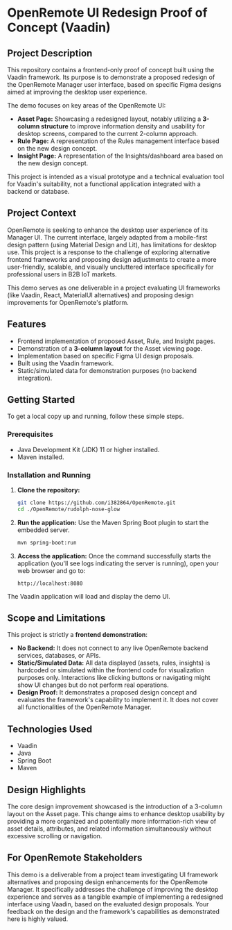 # OpenRemote UI Redesign Proof of Concept (Vaadin)

## Project Description

This repository contains a frontend-only proof of concept built using the Vaadin framework. Its purpose is to demonstrate a proposed redesign of the OpenRemote Manager user interface, based on specific Figma designs aimed at improving the desktop user experience.

The demo focuses on key areas of the OpenRemote UI:
*   **Asset Page:** Showcasing a redesigned layout, notably utilizing a **3-column structure** to improve information density and usability for desktop screens, compared to the current 2-column approach.
*   **Rule Page:** A representation of the Rules management interface based on the new design concept.
*   **Insight Page:** A representation of the Insights/dashboard area based on the new design concept.

This project is intended as a visual prototype and a technical evaluation tool for Vaadin's suitability, not a functional application integrated with a backend or database.

## Project Context

OpenRemote is seeking to enhance the desktop user experience of its Manager UI. The current interface, largely adapted from a mobile-first design pattern (using Material Design and Lit), has limitations for desktop use. This project is a response to the challenge of exploring alternative frontend frameworks and proposing design adjustments to create a more user-friendly, scalable, and visually uncluttered interface specifically for professional users in B2B IoT markets.

This demo serves as one deliverable in a project evaluating UI frameworks (like Vaadin, React, MaterialUI alternatives) and proposing design improvements for OpenRemote's platform.

## Features

*   Frontend implementation of proposed Asset, Rule, and Insight pages.
*   Demonstration of a **3-column layout** for the Asset viewing page.
*   Implementation based on specific Figma UI design proposals.
*   Built using the Vaadin framework.
*   Static/simulated data for demonstration purposes (no backend integration).

## Getting Started

To get a local copy up and running, follow these simple steps.

### Prerequisites

*   Java Development Kit (JDK) 11 or higher installed.
*   Maven installed.

### Installation and Running

1.  **Clone the repository:**
    ```bash
    git clone https://github.com/i382864/OpenRemote.git
    cd ./OpenRemote/rudolph-nose-glow
    ```

2.  **Run the application:**
    Use the Maven Spring Boot plugin to start the embedded server.
    ```bash
    mvn spring-boot:run
    ```

3.  **Access the application:**
    Once the command successfully starts the application (you'll see logs indicating the server is running), open your web browser and go to:
    ```
    http://localhost:8080
    ```

The Vaadin application will load and display the demo UI.

## Scope and Limitations

This project is strictly a **frontend demonstration**:

*   **No Backend:** It does not connect to any live OpenRemote backend services, databases, or APIs.
*   **Static/Simulated Data:** All data displayed (assets, rules, insights) is hardcoded or simulated within the frontend code for visualization purposes only. Interactions like clicking buttons or navigating might show UI changes but do not perform real operations.
*   **Design Proof:** It demonstrates a proposed design concept and evaluates the framework's capability to implement it. It does not cover all functionalities of the OpenRemote Manager.

## Technologies Used

*   Vaadin
*   Java
*   Spring Boot
*   Maven

## Design Highlights

The core design improvement showcased is the introduction of a 3-column layout on the Asset page. This change aims to enhance desktop usability by providing a more organized and potentially more information-rich view of asset details, attributes, and related information simultaneously without excessive scrolling or navigation.

## For OpenRemote Stakeholders

This demo is a deliverable from a project team investigating UI framework alternatives and proposing design enhancements for the OpenRemote Manager. It specifically addresses the challenge of improving the desktop experience and serves as a tangible example of implementing a redesigned interface using Vaadin, based on the evaluated design proposals. Your feedback on the design and the framework's capabilities as demonstrated here is highly valued.
